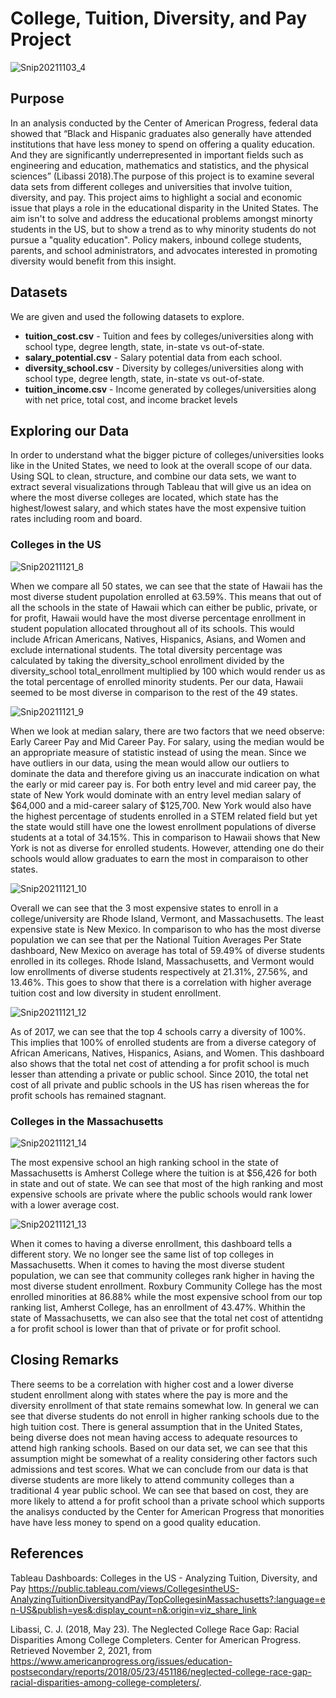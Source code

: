 # College, Tuition, Diversity, and Pay Project

![Snip20211103_4](https://user-images.githubusercontent.com/24769002/140181364-c7af523f-3287-40bd-91e6-b321aa2c6201.png)

Purpose
------------------------

In an analysis conducted by the Center of American Progress, federal data showed that “Black and Hispanic graduates also generally have attended institutions that have less money to spend on offering a quality education. And they are significantly underrepresented in important fields such as engineering and education, mathematics and statistics, and the physical sciences” (Libassi 2018).The purpose of this project is to examine several data sets from different colleges and universities that involve tuition, diversity, and pay. This project aims to highlight a social and economic issue that plays a role in the educational disparity in the United States. The aim isn't to solve and address the educational problems amongst minorty students in the US, but to show a trend as to why minority students do not pursue a "quality education". Policy makers, inbound college students, parents, and school administrators, and advocates interested in promoting diversity would benefit from this insight. 

Datasets
------------------------
We are given and used the following datasets to explore.

* **tuition_cost.csv** - Tuition and fees by colleges/universities along with school type, degree length, state, in-state vs out-of-state.
* **salary_potential.csv** - Salary potential data from each school.
* **diversity_school.csv** - Diversity by colleges/universities along with school type, degree length, state, in-state vs out-of-state.
* **tuition_income.csv** - Income generated by colleges/universities along with net price, total cost, and income bracket levels

Exploring our Data
------------------------

In order to understand what the bigger picture of colleges/universities looks like in the United States, we need to look at the overall scope of our data. Using SQL to clean, structure, and combine our data sets, we want to extract several visualizations through Tableau that will give us an idea on where the most diverse colleges are located, which state has the highest/lowest salary, and which states have the most expensive tuition rates including room and board.

### Colleges in the US

![Snip20211121_8](https://user-images.githubusercontent.com/24769002/142779596-031a6e56-ee6c-4ee7-b8bc-9ce94de55f2c.png)

When we compare all 50 states, we can see that the state of Hawaii has the most diverse student pupolation enrolled at 63.59%. This means that out of all the schools in the state of Hawaii which can either be public, private, or for profit, Hawaii would have the most diverse percentage enrollment in student population allocated throughout all of its schools. This would include African Americans, Natives, Hispanics, Asians, and Women and exclude international students. The total diversity percentage was calculated by taking the diversity_school enrollment divided by the diversity_school total_enrollment multiplied by 100 which would render us as the total percentage of enrolled minority students. Per our data, Hawaii seemed to be most diverse in comparison to the rest of the 49 states.

![Snip20211121_9](https://user-images.githubusercontent.com/24769002/142779627-32ba1607-b412-4602-bc43-43c1d359e0d1.png)

When we look at median salary, there are two factors that we need observe: Early Career Pay and Mid Career Pay. For salary, using the median would be an appropriate measure of statistic instead of using the mean. Since we have outliers in our data, using the mean would allow our outliers to dominate the data and therefore giving us an inaccurate indication on what the early or mid career pay is. For both entry level and mid career pay, the state of New York would dominate with an entry level median salary of $64,000 and a mid-career salary of $125,700. New York would also have the highest percentage of students enrolled in a STEM related field but yet the state would still have one the lowest enrollment populations of diverse students at a total of 34.15%. This in comparison to Hawaii shows that New York is not as diverse for enrolled students. However, attending one do their schools would allow graduates to earn the most in comparaison to other states. 

![Snip20211121_10](https://user-images.githubusercontent.com/24769002/142779637-dfa3e4e6-73d9-459c-93b1-142f4770559f.png)

Overall we can see that the 3 most expensive states to enroll in a college/university are Rhode Island, Vermont, and Massachusetts. The least expensive state is New Mexico. In comparison to who has the most diverse population we can see that per the National Tuition Averages Per State dashboard, New Mexico on average has total of 59.49% of diverse students enrolled in its colleges. Rhode Island, Massachusetts, and Vermont would low enrollments of diverse students respectively at 21.31%, 27.56%, and 13.46%. This goes to show that there is a correlation with higher average tuition cost and low diversity in student enrollment.

![Snip20211121_12](https://user-images.githubusercontent.com/24769002/142779662-f0924a2a-ad5b-4ef2-a032-337d26450e0b.png)

As of 2017, we can see that the top 4 schools carry a diversity of 100%. This implies that 100% of enrolled students are from a diverse category of African Americans, Natives, Hispanics, Asians, and Women. This dashboard also shows that the total net cost of attending a for profit school is much lesser than attending a private or public school. Since 2010, the total net cost of all private and public schools in the US has risen whereas the for profit schools has remained stagnant. 

### Colleges in the Massachusetts

![Snip20211121_14](https://user-images.githubusercontent.com/24769002/142779703-279353aa-6e16-4dc0-9edd-123fbf575d19.png)

The most expensive school an high ranking school in the state of Massachusetts is Amherst College where the tuition is at $56,426 for both in state and out of state. We can see that most of the high ranking and most expensive schools are private where the public schools would rank lower with a lower average cost.

![Snip20211121_13](https://user-images.githubusercontent.com/24769002/142779685-d3862de8-ea74-4ed0-81aa-0b67522bfdbc.png)

When it comes to having a diverse enrollment, this dashboard tells a different story. We no longer see the same list of top colleges in Massachusetts. When it comes to having the most diverse student population, we can see that community colleges rank higher in having the most diverse student enrollment. Roxbury Community College has the most enrolled minorities at 86.88% while the most expensive school from our top ranking list, Amherst College, has an enrollment of 43.47%. Whithin the state of Massachusetts, we can also see that the total net cost of attentidng a for profit school is lower than that of private or for profit school.

Closing Remarks
------------------------

There seems to be a correlation with higher cost and a lower diverse student enrollment along with states where the pay is more and the diversity enrollment of that state remains somewhat low. In general we can see that diverse students do not enroll in higher ranking schools due to the high tuition cost. There is general assumption that in the United States, being diverse does not mean having access to adequate resources to attend high ranking schools. Based on our data set, we can see that this assumption might be somewhat of a reality considering other factors such admissions and test scores. What we can conclude from our data is that diverse students are more likely to attend community colleges than a traditional 4 year public school. We can see that based on cost, they are more likely to attend a for profit school than a private school which supports the analisys conducted by the Center for American Progress that monorities have have less money to spend on a good quality education.    

References
------------------------
Tableau Dashboards: Colleges in the US - Analyzing Tuition, Diversity, and Pay
https://public.tableau.com/views/CollegesintheUS-AnalyzingTuitionDiversityandPay/TopCollegesinMassachusetts?:language=en-US&publish=yes&:display_count=n&:origin=viz_share_link


Libassi, C. J. (2018, May 23). The Neglected College Race Gap: Racial Disparities Among College Completers. Center for American Progress. Retrieved November 2, 2021, from https://www.americanprogress.org/issues/education-postsecondary/reports/2018/05/23/451186/neglected-college-race-gap-racial-disparities-among-college-completers/. 



